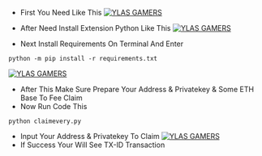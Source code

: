 - First You Need Like This
[![YLAS GAMERS](https://img001.prntscr.com/file/img001/kD49UrzhTnOsn_O3iJhdng.png)](https://github.com/ylasgamers/claimevery)

- After Need Install Extension Python Like This
[![YLAS GAMERS](https://img001.prntscr.com/file/img001/tjRxiDmZSpCQB4qoBPZO8A.png)](https://github.com/ylasgamers/claimevery)

- Next Install Requirements On Terminal And Enter
```
python -m pip install -r requirements.txt
```
[![YLAS GAMERS](https://img001.prntscr.com/file/img001/JtqYUfEnTPSGhrBZZyanzg.png)](https://github.com/ylasgamers/claimevery)

- After This Make Sure Prepare Your Address & Privatekey & Some ETH Base To Fee Claim
- Now Run Code This
```
python claimevery.py
```
- Input Your Address & Privatekey To Claim
[![YLAS GAMERS](https://img001.prntscr.com/file/img001/0HOFLD1LQDWOy1W0RK9Ucg.png)](https://github.com/ylasgamers/claimevery)
- If Success Your Will See TX-ID Transaction
